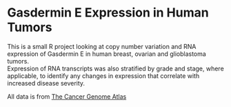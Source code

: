 # Gasdermin E Expression in Human Tumors

This is a small R project looking at copy number variation and RNA expression of Gasdermin E in human breast, ovarian and glioblastoma tumors.<br />
Expression of RNA transcripts was also stratified by grade and stage, where applicable, to identify any changes in expression that correlate with increased disease severity.

All data is from [The Cancer Genome Atlas](https://portal.gdc.cancer.gov/)
